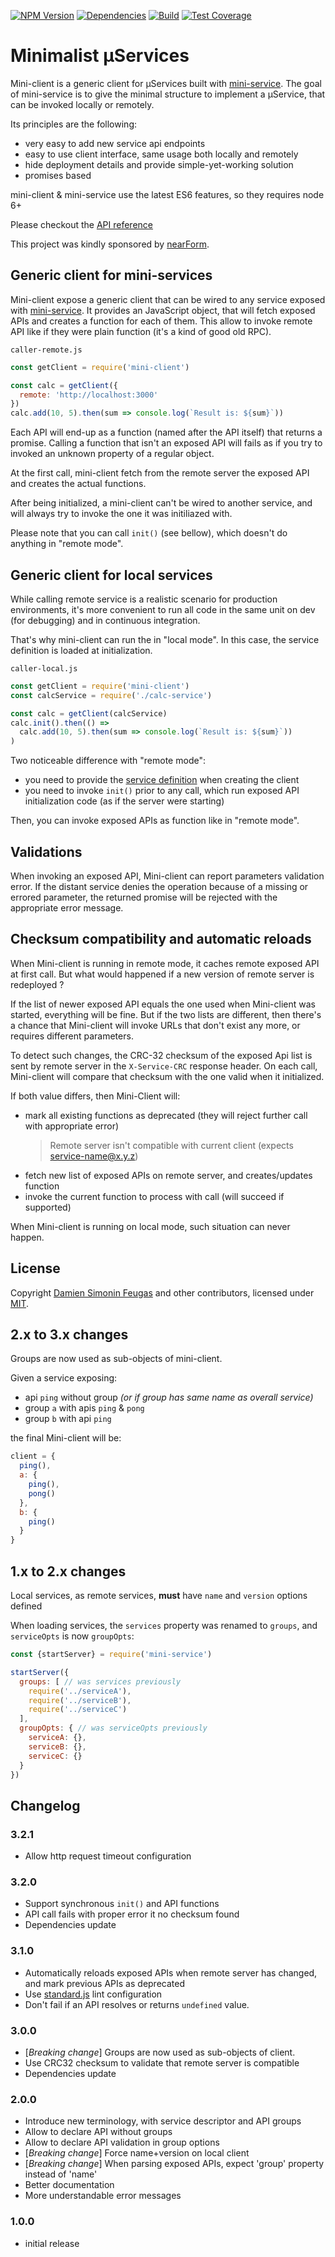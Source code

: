 [![NPM Version][npm-image]][npm-url]
[![Dependencies][david-image]][david-url]
[![Build][travis-image]][travis-url]
[![Test Coverage][coveralls-image]][coveralls-url]

# Minimalist µServices

Mini-client is a generic client for µServices built with [mini-service][mini-service-url].
The goal of mini-service is to give the minimal structure to implement a µService, that can be invoked locally or remotely.

Its principles are the following:
- very easy to add new service api endpoints
- easy to use client interface, same usage both locally and remotely
- hide deployment details and provide simple-yet-working solution
- promises based

mini-client & mini-service use the latest ES6 features, so they requires node 6+

Please checkout the [API reference][api-reference]

This project was kindly sponsored by [nearForm][nearform].


## Generic client for mini-services

Mini-client expose a generic client that can be wired to any service exposed with [mini-service][mini-service-url].
It provides an JavaScript object, that will fetch exposed APIs and creates a function for each of them.
This allow to invoke remote API like if they were plain function (it's a kind of good old RPC).

`caller-remote.js`
```javascript
const getClient = require('mini-client')

const calc = getClient({
  remote: 'http://localhost:3000'
})
calc.add(10, 5).then(sum => console.log(`Result is: ${sum}`))
```

Each API will end-up as a function (named after the API itself) that returns a promise.
Calling a function that isn't an exposed API will fails as if you try to invoked an unknown property of a regular
 object.

At the first call, mini-client fetch from the remote server the exposed API and creates the actual functions.

After being initialized, a mini-client can't be wired to another service, and will always try to invoke the one it
was initiliazed with.

Please note that you can call `init()` (see bellow), which doesn't do anything in "remote mode".


## Generic client for local services

While calling remote service is a realistic scenario for production environments, it's more convenient to run
all code in the same unit on dev (for debugging) and in continuous integration.

That's why mini-client can run the in "local mode".
In this case, the service definition is loaded at initialization.

`caller-local.js`
```javascript
const getClient = require('mini-client')
const calcService = require('./calc-service')

const calc = getClient(calcService)
calc.init().then(() =>
  calc.add(10, 5).then(sum => console.log(`Result is: ${sum}`))
)
```

Two noticeable difference with "remote mode":
- you need to provide the [service definition][service-definition-url] when creating the client
- you need to invoke `init()` prior to any call, which run exposed API initialization code
(as if the server were starting)

Then, you can invoke exposed APIs as function like in "remote mode".


## Validations

When invoking an exposed API, Mini-client can report parameters validation error.
If the distant service denies the operation because of a missing or errored parameter,
the returned promise will be rejected with the appropriate error message.


## Checksum compatibility and automatic reloads

When Mini-client is running in remote mode, it caches remote exposed API at first call.
But what would happened if a new version of remote server is redeployed ?

If the list of newer exposed API equals the one used when Mini-client was started, everything will be fine.
But if the two lists are different, then there's a chance that Mini-client will invoke URLs that don't exist any more, or requires different parameters.

To detect such changes, the CRC-32 checksum of the exposed Api list is sent by remote server in the `X-Service-CRC` response header.
On each call, Mini-client will compare that checksum with the one valid when it initialized.

If both value differs, then Mini-Client will:
- mark all existing functions as deprecated (they will reject further call with appropriate error)
  > Remote server isn't compatible with current client (expects service-name@x.y.z)
- fetch new list of exposed APIs on remote server, and creates/updates function
- invoke the current function to process with call (will succeed if supported)

When Mini-client is running on local mode, such situation can never happen.


## License

Copyright [Damien Simonin Feugas][feugy] and other contributors, licensed under [MIT](./LICENSE).


## 2.x to 3.x changes

Groups are now used as sub-objects of mini-client.

Given a service exposing:
- api `ping` without group *(or if group has same name as overall service)*
- group `a` with apis `ping` & `pong`
- group `b` with api `ping`

the final Mini-client will be:
```javascript
client = {
  ping(),
  a: {
    ping(),
    pong()
  },
  b: {
    ping()
  }
}
```


## 1.x to 2.x changes

Local services, as remote services, **must** have `name` and `version` options defined

When loading services, the `services` property was renamed to `groups`, and `serviceOpts` is now `groupOpts`:

```javascript
const {startServer} = require('mini-service')

startServer({
  groups: [ // was services previously
    require('../serviceA'),
    require('../serviceB'),
    require('../serviceC')
  ],
  groupOpts: { // was serviceOpts previously
    serviceA: {},
    serviceB: {},
    serviceC: {}
  }
})
```


## Changelog

### 3.2.1
- Allow http request timeout configuration

### 3.2.0
- Support synchronous `init()` and API functions
- API call fails with proper error it no checksum found
- Dependencies update

### 3.1.0
- Automatically reloads exposed APIs when remote server has changed, and mark previous APIs as deprecated
- Use [standard.js](https://standardjs.com/) lint configuration
- Don't fail if an API resolves or returns `undefined` value.

### 3.0.0
- [*Breaking change*] Groups are now used as sub-objects of client.
- Use CRC32 checksum to validate that remote server is compatible
- Dependencies update

### 2.0.0
- Introduce new terminology, with service descriptor and API groups
- Allow to declare API without groups
- Allow to declare API validation in group options
- [*Breaking change*] Force name+version on local client
- [*Breaking change*] When parsing exposed APIs, expect 'group' property instead of 'name'
- Better documentation
- More understandable error messages

### 1.0.0
- initial release

[nearform]: http://nearform.com
[feugy]: https://github.com/feugy
[mini-service-url]: https://github.com/feugy/mini-service
[david-image]: https://img.shields.io/david/feugy/mini-client.svg
[david-url]: https://david-dm.org/feugy/mini-client
[npm-image]: https://img.shields.io/npm/v/mini-client.svg
[npm-url]: https://npmjs.org/package/mini-client
[travis-image]: https://api.travis-ci.org/feugy/mini-client.svg
[travis-url]: https://travis-ci.org/feugy/mini-client
[coveralls-image]: https://img.shields.io/coveralls/feugy/mini-client/master.svg
[coveralls-url]: https://coveralls.io/r/feugy/mini-client?branch=master
[api-reference]: https://feugy.github.io/mini-client/
[mini-service-url]: https://github.com/feugy/mini-service/
[service-definition-url]: https://github.com/feugy/mini-service#example